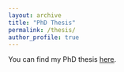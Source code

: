 ```yaml
---
layout: archive
title: "PhD Thesis"
permalink: /thesis/
author_profile: true
---
```


You can find my PhD thesis [<u>here</u>](https://cora.ucc.ie/handle/10468/6124).
